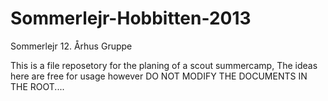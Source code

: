 Sommerlejr-Hobbitten-2013
=========================

Sommerlejr 12. Århus Gruppe

This is a file reposetory for the planing of a scout summercamp, The ideas here are free for 
usage however DO NOT MODIFY THE DOCUMENTS IN THE ROOT....
